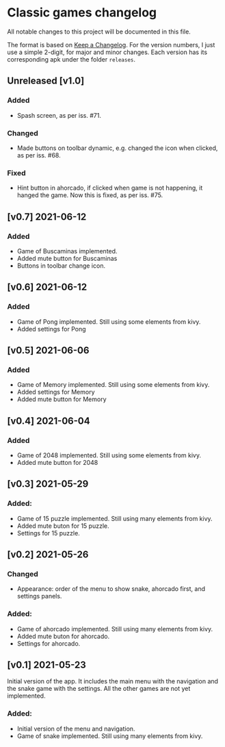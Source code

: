 # Classic games changelog

All notable changes to this project will be documented in this file.

The format is based on [Keep a Changelog](https://keepachangelog.com/en/1.0.0/). For the version numbers, I just use a simple 2-digit, for major and minor changes. Each version has its corresponding apk under the folder `releases`.


## Unreleased [v1.0]

### Added
- Spash screen, as per iss. #71.


### Changed
- Made buttons on toolbar dynamic, e.g. changed the icon when clicked, as per iss. #68.


### Fixed
- Hint button in ahorcado, if clicked when game is not happening, it hanged the game. Now this is fixed, as per iss. #75.


## [v0.7] 2021-06-12

### Added
- Game of Buscaminas implemented.
- Added mute button for Buscaminas
- Buttons in toolbar change icon.



## [v0.6] 2021-06-12

### Added
- Game of Pong implemented. Still using some elements from kivy.
- Added settings for Pong


## [v0.5] 2021-06-06

### Added
- Game of Memory implemented. Still using some elements from kivy.
- Added settings for Memory
- Added mute button for Memory


## [v0.4] 2021-06-04

### Added
- Game of 2048 implemented. Still using some elements from kivy.
- Added mute button for 2048


## [v0.3] 2021-05-29

### Added:
- Game of 15 puzzle implemented. Still using many elements from kivy.
- Added mute buton for 15 puzzle.
- Settings for 15 puzzle.


## [v0.2] 2021-05-26

### Changed
- Appearance: order of the menu to show snake, ahorcado first, and settings panels.

### Added:
- Game of ahorcado implemented. Still using many elements from kivy.
- Added mute buton for ahorcado.
- Settings for ahorcado.


## [v0.1] 2021-05-23

Initial version of the app. It includes the main menu with the navigation and the snake game with the settings. All the other games are not yet implemented.

### Added:
- Initial version of the menu and navigation.
- Game of snake implemented. Still using many elements from kivy.
